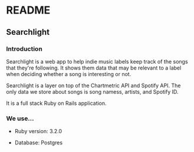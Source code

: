# README

## Searchlight

### Introduction

Searchlight is a web app to help indie music labels keep track of the songs that they're following. It shows them data that may be relevant to a label when deciding whether a song is interesting or not. 

Searchlight is a layer on top of the Chartmetric API and Spotify API. The only data we store about songs is song namess, artists, and Spotify ID. 

It is a full stack Ruby on Rails application.

### We use...

* Ruby version: 3.2.0

* Database: Postgres
